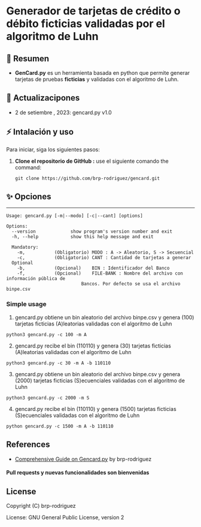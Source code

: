 # Generador de tarjetas de crédito o débito ficticias validadas por el algoritmo de Luhn

## 📖 Resumen 

- **GenCard.py** es un herramienta basada en python que permite generar tarjetas de pruebas 
**ficticias** y validadas con el algoritmo de Luhn. 

## 📰 Actualizacipones 

* 2 de setiembre , 2023: gencard.py v1.0 


## ⚡️ Intalación y uso

Para iniciar, siga los siguientes pasos:

1. **Clone el repositorio de GitHub :** use el siguiente comando the command:
   ```
   git clone https://github.com/brp-rodriguez/gencard.git
   ```

## ✨️ Opciones 
-------

```
Usage: gencard.py [-m|--modo] [-c|--cant] [options]

Options:
  --version             show program's version number and exit
  -h, --help            show this help message and exit

  Mandatory:
    -m,           (Obligatorio) MODO : A -> Aleatorio, S -> Secuencial          
    -c,           (Obligatorio) CANT : Cantidad de tarjetas a generar 
  Optional
    -b,           (Opcional)    BIN : Identificador del Banco 
    -f,           (Opcional)    FILE-BANK : Nombre del archivo con información pública de 
                            Bancos. Por defecto se usa el archivo binpe.csv
```

### Simple usage

1. gencard.py obtiene un bin aleatorio del archivo binpe.csv y genera (100) tarjetas ficticias (A)leatorias validadas con el algoritmo de Luhn
```
python3 gencard.py -c 100 -m A 
```
2. gencard.py recibe el bin (110110) y genera (30) tarjetas ficticias (A)leatorias validadas con el algoritmo de Luhn
```
python3 gencard.py -c 30 -m A -b 110110 
```
3. gencard.py obtiene un bin aleatorio del archivo binpe.csv y genera (2000) tarjetas ficticias (S)ecuenciales validadas con el algoritmo de Luhn 
```
python3 gencard.py -c 2000 -m S 
```
4. gencard.py recibe el bin (110110) y genera (1500) tarjetas ficticias (S)ecuenciales validadas con el algoritmo de Luhn 
```
python gencard.py -c 1500 -m A -b 110110 
```
References
---------------
- [Comprehensive Guide on Gencard.py](https://www.notfound/) by brp-rodriguez


#### Pull requests y nuevas funcionalidades son bienvenidas

License
---------------
Copyright (C) brp-rodriguez 

License: GNU General Public License, version 2
